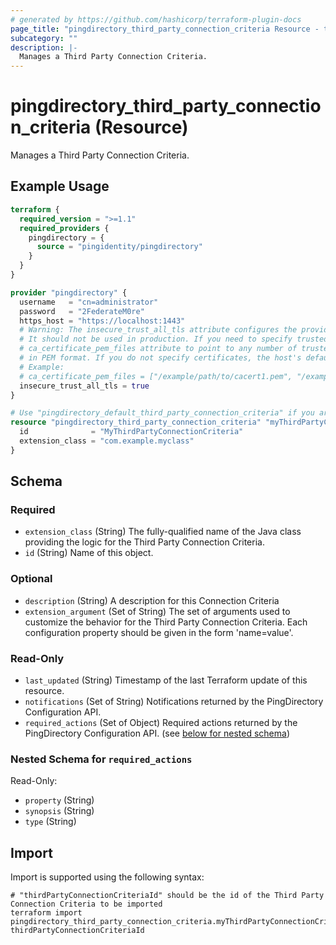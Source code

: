 ```yaml
---
# generated by https://github.com/hashicorp/terraform-plugin-docs
page_title: "pingdirectory_third_party_connection_criteria Resource - terraform-provider-pingdirectory"
subcategory: ""
description: |-
  Manages a Third Party Connection Criteria.
---
```


# pingdirectory_third_party_connection_criteria (Resource)

Manages a Third Party Connection Criteria.

## Example Usage

```terraform
terraform {
  required_version = ">=1.1"
  required_providers {
    pingdirectory = {
      source = "pingidentity/pingdirectory"
    }
  }
}

provider "pingdirectory" {
  username   = "cn=administrator"
  password   = "2FederateM0re"
  https_host = "https://localhost:1443"
  # Warning: The insecure_trust_all_tls attribute configures the provider to trust any certificate presented by the PingDirectory server.
  # It should not be used in production. If you need to specify trusted CA certificates, use the
  # ca_certificate_pem_files attribute to point to any number of trusted CA certificate files
  # in PEM format. If you do not specify certificates, the host's default root CA set will be used.
  # Example:
  # ca_certificate_pem_files = ["/example/path/to/cacert1.pem", "/example/path/to/cacert2.pem"]
  insecure_trust_all_tls = true
}

# Use "pingdirectory_default_third_party_connection_criteria" if you are adopting existing configuration from the PingDirectory server into Terraform
resource "pingdirectory_third_party_connection_criteria" "myThirdPartyConnectionCriteria" {
  id              = "MyThirdPartyConnectionCriteria"
  extension_class = "com.example.myclass"
}
```

<!-- schema generated by tfplugindocs -->
## Schema

### Required

- `extension_class` (String) The fully-qualified name of the Java class providing the logic for the Third Party Connection Criteria.
- `id` (String) Name of this object.

### Optional

- `description` (String) A description for this Connection Criteria
- `extension_argument` (Set of String) The set of arguments used to customize the behavior for the Third Party Connection Criteria. Each configuration property should be given in the form 'name=value'.

### Read-Only

- `last_updated` (String) Timestamp of the last Terraform update of this resource.
- `notifications` (Set of String) Notifications returned by the PingDirectory Configuration API.
- `required_actions` (Set of Object) Required actions returned by the PingDirectory Configuration API. (see [below for nested schema](#nestedatt--required_actions))

<a id="nestedatt--required_actions"></a>
### Nested Schema for `required_actions`

Read-Only:

- `property` (String)
- `synopsis` (String)
- `type` (String)

## Import

Import is supported using the following syntax:

```shell
# "thirdPartyConnectionCriteriaId" should be the id of the Third Party Connection Criteria to be imported
terraform import pingdirectory_third_party_connection_criteria.myThirdPartyConnectionCriteria thirdPartyConnectionCriteriaId
```
